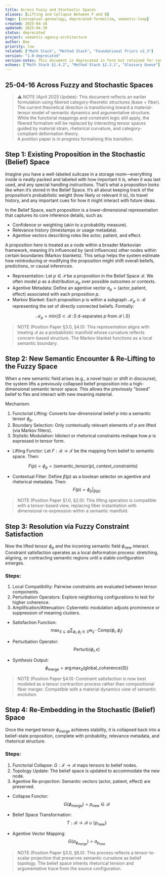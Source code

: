 ```yaml
---
title: Across Fuzzy and Stochastic Spaces  
aliases: [Lifting and Collapse Between F and B]  
tags: [conceptual-genealogy, deprecated-formalism, semantic-loop]  
created: 2025-04-16  
updated: 2025-04-30  
status: deprecated  
project: semantic-agency-architecture  
author: Bee  
priority: low  
related: ["Math Stack", "Method Stack", "Foundational Priors v2.3"]  
version: "1.0-deprecated"  
version-notes: This document is deprecated in form but retained for conceptual lineage. It captures an early fibered/functorial formalism for semantic lifting and collapse, since replaced by tensorial dynamics. Key elements echoed in Math Stack and Method Stack.  
echoes: ["Math Stack §1.4.2", "Method Stack §2.3.1", "Glossary Queue"]  
---
```


## 25-04-16 Across Fuzzy and Stochastic Spaces

> ⚠️ NOTE (April 2025 Update): This document reflects an earlier formulation using fibered category-theoretic structures (base + fiber).  
> The current theoretical direction is transitioning toward a material-tensor model of semantic dynamics and argumentative structure.  
> While the functorial mappings and constraint logic still apply, the fibered formalism will be replaced by interacting tensor spaces guided by material strain, rhetorical curvature, and category-compliant deformation theory.  
> A position paper is in progress formalising this transition.

## Step 1: Existing Proposition in the Stochastic (Belief) Space

Imagine you have a well-labeled suitcase in a storage room—everything inside is neatly packed and labeled with how important it is, when it was last used, and any special handling instructions. That’s what a proposition looks like when it’s stored in the Belief Space. It’s all about keeping track of the proposition’s probabilistic weight (how likely or relevant it is), its travel history, and any important cues for how it might interact with future ideas. 

In the Belief Space, each proposition is a lower-dimensional representation that captures its core inference details, such as:
- Confidence or weighting (akin to a probability measure).
- Relevance history (timestamps or usage metadata).
- Agentive vectors describing roles like actor, patient, and effect.  

A proposition here is treated as a node within a broader Markovian framework, meaning it’s influenced by (and influences) other nodes within certain boundaries (Markov blankets). This setup helps the system estimate how reintroducing or modifying the proposition might shift overall beliefs, predictions, or causal inferences. 

- Representation: Let $p \in \mathcal{P}$ be a proposition in the Belief Space $\mathcal{B}$. We often model $p$ as a distribution $\mu_p$ over possible outcomes or contexts.
- Agentive Metadata: Define an agentive vector $a_p = (\text{actor}, \text{patient}, \text{effect})$ associated with each proposition $p$.
- Markov Blanket: Each proposition $p$ is within a subgraph $\mathcal{M}_p \subset \mathcal{B}$ representing the set of directly connected beliefs. Formally:

$$
\mathcal{M}_p = \text{min} \left\{ S \subset \mathcal{B} \,:\, S \text{ d-separates } p \text{ from } \mathcal{B} \setminus S \right\}
$$

> NOTE (Position Paper §3.0, §4.0): This representation aligns with treating $\mathcal{B}$ as a probabilistic manifold whose curvature reflects concern-based structure. The Markov blanket functions as a local semantic boundary.

## Step 2: New Semantic Encounter & Re-Lifting to the Fuzzy Space
When a new semantic field arises (e.g., a novel topic or shift in discourse), the system lifts a previously collapsed belief proposition into a high-dimensional semantic tensor space. This allows the previously "boxed" belief to flex and interact with new meaning material.

Mechanism:
1. Functorial Lifting: Converts low-dimensional belief $p$ into a semantic tensor $\phi_p$.
2. Boundary Selection: Only contextually relevant elements of $p$ are lifted (via Markov filters).
3. Stylistic Modulation: Idiolect or rhetorical constraints reshape how $p$ is expressed in tensor form.
- Lifting Functor: Let $F : \mathcal{B} \rightarrow \mathcal{F}$ be the mapping from belief to semantic space. Then:

$$
F(p) = \phi_p = (\text{semantic\_tensor}(p),\, \text{context\_constraints})
$$
- Contextual Filter: Define $\beta(p)$ as a boolean selector on agentive and rhetorical metadata. Then:
$$
F(p) = \phi_p \big|_{\beta(p)}
$$
> NOTE (Position Paper §1.0, §2.0): This lifting operation is compatible with a tensor-based view, replacing fiber instantiation with dimensional re-expression within a semantic manifold.

## Step 3: Resolution via Fuzzy Constraint Satisfaction

Now the lifted tensor $\phi_p$ and the incoming semantic field $\phi_{\text{new}}$ interact. Constraint satisfaction operates as a local deformation process: stretching, aligning, or contracting semantic regions until a stable configuration emerges.
### Steps:
1. Local Compatibility: Pairwise constraints are evaluated between tensor components.
2. Perturbation Operators: Explore neighboring configurations to test for higher coherence.
3. Amplification/Attenuation: Cybernetic modulation adjusts prominence or suppression of meaning clusters.

- Satisfaction Function:
$$
\max_{S \subseteq \Phi} \sum_{\phi_i, \phi_j \in S} w_{ij} \cdot \mathrm{Comp}(\phi_i, \phi_j)
$$

- Perturbation Operator:
$$
\mathrm{Perturb}(\phi_i, \epsilon)
$$

- Synthesis Output:
$$
\phi_{\mathrm{merge}} = \arg\max_S \left(\mathrm{global\_coherence}(S)\right)
$$

> NOTE (Position Paper §4.0): Constraint satisfaction is now best modeled as a tensor contraction process rather than compositional fiber merger. Compatible with a material dynamics view of semantic evolution.
## Step 4: Re-Embedding in the Stochastic (Belief) Space

Once the merged tensor $\phi_{\mathrm{merge}}$ achieves stability, it is collapsed back into a belief-state proposition, complete with probability, relevance metadata, and rhetorical structure.
### Steps:
1. Functorial Collapse: $G : \mathcal{F} \to \mathcal{B}$ maps tensors to belief nodes.
2. Topology Update: The belief space is updated to accommodate the new node.
3. Agentive Re-projection: Semantic vectors (actor, patient, effect) are preserved.

- Collapse Functor:
$$
G(\phi_{\mathrm{merge}}) = p_{\mathrm{new}} \in \mathcal{B}
$$

- Belief Space Transformation:
$$
T : \mathcal{B} \rightarrow \mathcal{B} \cup \{p_{\mathrm{new}}\}
$$

- Agentive Vector Mapping:
$$
G(a_{\phi_{\mathrm{merge}}}) = a_{p_{\mathrm{new}}}
$$

> NOTE (Position Paper §3.0, §6.0): This process reflects a tensor-to-scalar projection that preserves semantic curvature as belief topology. The belief space inherits rhetorical tension and argumentative trace from the source configuration.


